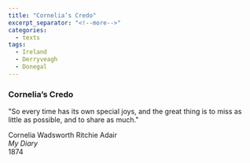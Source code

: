 ```yaml
---
title: "Cornelia’s Credo"
excerpt_separator: "<!--more-->"
categories:
  - texts
tags:
  - Ireland
  - Derryveagh
  - Donegal
---
```

### Cornelia’s Credo

"So every time has its own special joys, and the great thing is to miss as little as possible, and to share as much."  
<!--more-->
Cornelia Wadsworth Ritchie Adair  
_My Diary_  
1874
